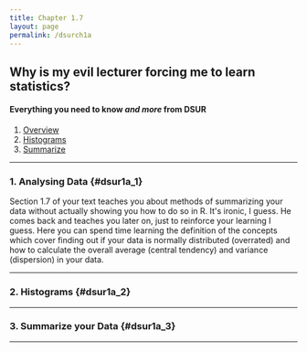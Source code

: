 ```yaml
---
title: Chapter 1.7
layout: page
permalink: /dsurch1a
---
```




## Why is my evil lecturer forcing me to learn statistics?
#### **Everything you need to know *and more* from DSUR**


1. [Overview](#dsur1a_1)
2. [Histograms](#dsur1a_2)
3. [Summarize](#dsur1a_3)

*****


### 1. Analysing Data {#dsur1a_1}

Section 1.7 of your text teaches you about methods of summarizing your data without actually showing you how to do so in R.  It's ironic, I guess.  He comes back and teaches you later on, just to reinforce your learning I guess.  Here you can spend time learning the definition of the concepts which cover finding out if your data is normally distributed (overrated) and how to calculate the overall average (central tendency) and variance (dispersion) in your data.  

*****

### 2. Histograms {#dsur1a_2}





*****

### 3. Summarize your Data {#dsur1a_3}

*****



    
